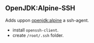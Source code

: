## OpenJDK:Alpine-SSH

Adds uppon [openjdk:alpine](https://hub.docker.com/_/openjdk/) a ssh-agent.
- install `openssh-client`.
- create `/root/.ssh` folder.